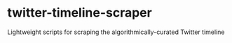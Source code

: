 # twitter-timeline-scraper
Lightweight scripts for scraping the algorithmically-curated Twitter timeline
